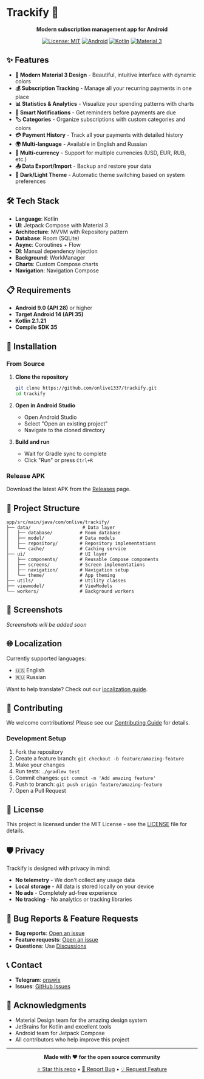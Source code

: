 # Trackify 📱

<div align="center">

**Modern subscription management app for Android**

[![License: MIT](https://img.shields.io/badge/License-MIT-yellow.svg)](https://opensource.org/licenses/MIT)
[![Android](https://img.shields.io/badge/Platform-Android-green.svg)](https://android.com)
[![Kotlin](https://img.shields.io/badge/Language-Kotlin-purple.svg)](https://kotlinlang.org)
[![Material 3](https://img.shields.io/badge/Design-Material%203-blue.svg)](https://m3.material.io)

</div>

## ✨ Features

- **📱 Modern Material 3 Design** - Beautiful, intuitive interface with dynamic colors
- **💰 Subscription Tracking** - Manage all your recurring payments in one place
- **📊 Statistics & Analytics** - Visualize your spending patterns with charts
- **🔔 Smart Notifications** - Get reminders before payments are due
- **🏷️ Categories** - Organize subscriptions with custom categories and colors
- **💳 Payment History** - Track all your payments with detailed history
- **🌍 Multi-language** - Available in English and Russian
- **💱 Multi-currency** - Support for multiple currencies (USD, EUR, RUB, etc.)
- **📤 Data Export/Import** - Backup and restore your data
- **🌙 Dark/Light Theme** - Automatic theme switching based on system preferences

## 🛠️ Tech Stack

- **Language**: Kotlin
- **UI**: Jetpack Compose with Material 3
- **Architecture**: MVVM with Repository pattern
- **Database**: Room (SQLite)
- **Async**: Coroutines + Flow
- **DI**: Manual dependency injection
- **Background**: WorkManager
- **Charts**: Custom Compose charts
- **Navigation**: Navigation Compose

## 📋 Requirements

- **Android 9.0 (API 28)** or higher
- **Target Android 14 (API 35)**
- **Kotlin 2.1.21**
- **Compile SDK 35**

## 🚀 Installation

### From Source

1. **Clone the repository**
   ```bash
   git clone https://github.com/onlive1337/trackify.git
   cd trackify
   ```

2. **Open in Android Studio**
   - Open Android Studio
   - Select "Open an existing project"
   - Navigate to the cloned directory

3. **Build and run**
   - Wait for Gradle sync to complete
   - Click "Run" or press `Ctrl+R`

### Release APK

Download the latest APK from the [Releases](https://github.com/onlive1337/trackify/releases) page.

## 📁 Project Structure

```
app/src/main/java/com/onlive/trackify/
├── data/                   # Data layer
│   ├── database/          # Room database
│   ├── model/             # Data models
│   ├── repository/        # Repository implementations
│   └── cache/             # Caching service
├── ui/                    # UI layer
│   ├── components/        # Reusable Compose components
│   ├── screens/           # Screen implementations
│   ├── navigation/        # Navigation setup
│   └── theme/             # App theming
├── utils/                 # Utility classes
├── viewmodel/             # ViewModels
└── workers/               # Background workers
```

## 🎨 Screenshots

<!-- Add screenshots here when available -->
*Screenshots will be added soon*

## 🌐 Localization

Currently supported languages:
- 🇺🇸 English
- 🇷🇺 Russian

Want to help translate? Check out our [localization guide](CONTRIBUTING.md#localization).

## 🤝 Contributing

We welcome contributions! Please see our [Contributing Guide](CONTRIBUTING.md) for details.

### Development Setup

1. Fork the repository
2. Create a feature branch: `git checkout -b feature/amazing-feature`
3. Make your changes
4. Run tests: `./gradlew test`
5. Commit changes: `git commit -m 'Add amazing feature'`
6. Push to branch: `git push origin feature/amazing-feature`
7. Open a Pull Request

## 📝 License

This project is licensed under the MIT License - see the [LICENSE](LICENSE) file for details.

## 🛡️ Privacy

Trackify is designed with privacy in mind:
- **No telemetry** - We don't collect any usage data
- **Local storage** - All data is stored locally on your device
- **No ads** - Completely ad-free experience
- **No tracking** - No analytics or tracking libraries

## 🐛 Bug Reports & Feature Requests

- **Bug reports**: [Open an issue](https://github.com/onlive1337/trackify/issues/new?template=bug_report.md)
- **Feature requests**: [Open an issue](https://github.com/onlive1337/trackify/issues/new?template=feature_request.md)
- **Questions**: Use [Discussions](https://github.com/onlive1337/trackify/discussions)

## 📞 Contact

- **Telegram**: [onswix](https://t.me/onswix)
- **Issues**: [GitHub Issues](https://github.com/onlive1337/trackify/issues)

## 🙏 Acknowledgments

- Material Design team for the amazing design system
- JetBrains for Kotlin and excellent tools
- Android team for Jetpack Compose
- All contributors who help improve this project

---

<div align="center">

**Made with ❤️ for the open source community**

[⭐ Star this repo](https://github.com/onlive1337/trackify) • [🐛 Report Bug](https://github.com/onlive1337/trackify/issues) • [💡 Request Feature](https://github.com/onlive1337/trackify/issues)

</div>